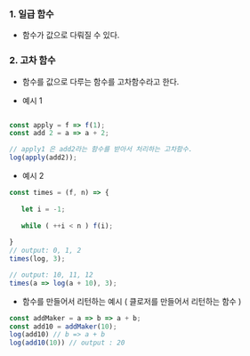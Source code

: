 ### 1. 일급 함수

- 함수가 값으로 다뤄질 수 있다.

### 2. 고차 함수
- 함수를 값으로 다루는 함수를 고차함수라고 한다.


- 예시 1

``` javascript 

const apply = f => f(1);
const add 2 = a => a + 2;

// apply1 은 add2라는 함수를 받아서 처리하는 고차함수.
log(apply(add2));

```

- 예시 2

``` javascript
const times = (f, n) => {
   
   let i = -1;
   
   while ( ++i < n ) f(i); 
     
}
// output: 0, 1, 2
times(log, 3);

// output: 10, 11, 12
times(a => log(a + 10), 3);


```

- 함수를 만들어서 리턴하는 예시 ( 클로저를 만들어서 리턴하는 함수 )

```javascript
const addMaker = a => b => a + b;
const add10 = addMaker(10);
log(add10) // b => a + b
log(add10(10)) // output : 20
```